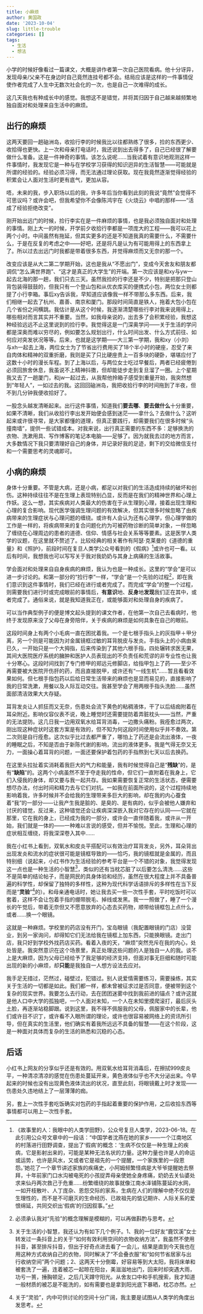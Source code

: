 ```yaml
---
title: 小麻烦
author: 黄国政
date: '2023-10-04'
slug: little-trouble
categories: []
tags:
  - 生活
  - 想法
---
```


小学的时候好像看过一篇课文，大概是讲作者第一次自己医院看病。他十分讶异，发现母亲/父亲不在身边时自己竟然连挂号都不会。结局应该是这样的一件事情促使作者完成了人生中无数次社会化的一次，也是自己一次难得的成长。

<!--more-->

这几天我也有种成长中的感觉。我想这不是错觉，并将其归因于自己越来越频繁地独自面对和处理来自生活中的麻烦。

## 出行的麻烦

这两天要回一趟硇洲岛，收拾行李的时候我比以往都熟练了很多，捡的东西更少、收拾得也更快。上一次和母亲打电话时，我还说到出去得多了，自己已经很了解要做什么准备。这是一件神奇的事情。该怎么说呢……当我试着有意识地观测这样一件事情时，我发现它是一种与在学校学习获得的知识迥异的生活智慧——可能就是所谓的经验的。经验必须习得，而无法通过理论获取。现在我竟然逐渐觉得经验的积累会让人面对生活时更有底气，更加从容。

唔，未来的我，步入职场以后的我，许多年后当你看到此刻的我说“竟然”会觉得不可思议吗？或许会吧，但我希望你不会像陈鸿宇在《火烧云》中唱的那样——“活成了经验拒绝改变”。

刚开始出远门的时候，捡行李实在是一件麻烦的事情，也是我必须独自面对和处理的事情。刚上大一的时候，开学前夕收拾行李都是一项庞大的工程——我可以花上两个小时。中间虽然有拖延，但其实更多的还是不知道我真的需要什么，不需要什么，于是在反复的考虑之中——好吧，还是将凡是认为有可能用得上的东西拿上了。所以过去出远门时我都是带着很多东西，并觉得麻烦而又无奈的那一个。

改变应该是从大二第二学期开始，这也是我从“不愿出门”，变成今天舍友和朋友都调侃“怎么满世界跑”、“这才是真正的大学生”的开端。第一次应该是和xy与yw一起去北海的那一趟，我们只去三天。虽然我捡的行李还是不少，特别是把那只登山背包装得鼓鼓的，但我只有一个登山包和从优衣库买的便携式小包，两位女士则都提了小行李箱。事后xy告诉我，早知道应该像我一样不带那么多东西。后来，我们相继一起去了杭州、嘉善、南京和厦门。那段时间简直是铁人，拖着大包小包在几个省份之间横跳。我估计是从这个时候，我逐渐清楚哪些行李对我来说用得上，哪些相对而言其实并不重要。当然，如我母亲说的，出去多了会积累经验，我想这种经验远远不止这里说到的捡行李。我觉得这是一门深奥学问——关于生活的学问都是深奥而难以穷尽的，例如要怎么规划出行，什么时间出发、什么方式前往、如何应对突发状况等等。后来，也就是这学期——大三第一学期，我和xy（小刘）与xh一起去上海，两位女士为了节省出行费用买了18个半小时的硬座，忍受了来自肉体和精神的双重折磨，我则是买了只比硬座贵上一百多块的硬卧，堪堪应付了这数十小时的漫长车程。到了上海以后，与两位女士吃过早餐后，两者已经疲倦到必须回旅舍休息，我虽说不上精神抖擞，但却能徒步走到复旦溜了一圈。上个星期我又去了一趟厦门，和jw一起过去，从我帮他拎箱子感受到重量开始，我突然想到“年轻人”，一如过去的我。这回回硇洲岛，我把收拾行李的时间拖到了半夜，但不到几分钟我便收拾好了。

一股念头越发清晰起来。出行这件事情，知道我们**要去哪**、**要去做什么**十分重要，如果不清晰，我们从收拾行李出发开始便会感到迷茫——拿什么？去做什么？这听起来或许很寻常，是大家都懂的道理，但真正要践行，却需要我们在很多时候“头撞南墙”，提供一些试错成本。对我来说，出行真正需要的东西不多：足够换洗的衣物、洗漱用具、写作博客的笔记本电脑——足够了。因为就我去过的地方而言，大多数情况下我只要清理好自己的身体，并记录好我的足迹，剩下的交给微信支付和一个需要思考的灵魂即可。

## 小病的麻烦

身体十分重要。不管是大病，还是小病，都足以对我们的生活造成持续的破坏和创伤。这种持续往往不是在生理上表现特别凸显，反而是在我们的精神世界和心理上作妖。这么一想，其实疾病对人类最大的伤害在于从生理到心理，接着出现生理和心理的复合影响。现代医学强调生理问题的有效解决，但其实很多时候忽略了由疾病带来的生理症状与心理问题的缠绕。或许有人会认为还有心理学，但心理学做的工作是一样的，将疾病带来的复合问题化约为可被药物诊断的简单对象，一样忽略了缠绕在心理周边的患者的道德、信仰、情感与社会关系等等要素。这是医学人类学的议题，在这里就不赘述了。比较经典的相关著作有阿瑟·克莱曼的《道德的重量》和《照护》，前段时间在复旦人类学公众号看到的《假病》[^jiabing]或许也可一看。以后有时间，我想我也可以写写关于我对我奶奶与其身上病痛的生活故事。

[^jiabing]: 《故事里的人：我眼中的人类学田野》，公众号复旦人类学，2023-06-18。在此引用公众号文章中的一段话：“中国学者沈燕在她的家乡——一个江南地区的村落进行田野调查，提出了‘假病’的概念：‘生病不仅仅是一种生理上的疾病，它是影射出来的，可能是某种无法名状的力量。这种力量也许是人的命运或运势，也许是风水，又或者它是祖先的一个提醒，一个家族里的一段恩怨。’她花了一个章节讲述家族的疾痛史，小阿姆频繁怪病是大爷爷提醒她去祭拜，十年前家门口水沟被电死的小孩捉弄母亲使她全身疼痛，奶奶去关仙婆处求来仙丹两次救己于危重……纷繁缠绕的故事就像江南水泽铺陈蔓延的水网，一如开枝散叶、人丁庞杂、恩怨交际的家系，生病在人们的理解中绝不仅仅是生理性的，而不是不可磨灭的生命经历、已故祖先的惦记期许、人际关系的爱恨绵延，共同交织出‘假病’的归因叙事。”

学会面对和处理来自自身疾病的麻烦，我认为也是一种成长。这里的“学会”是可以进一步讨论的。和第一部分的“捡行李”一样，“学会”是一个先验的过程[^xianyan]，即在我们意识到这件事情时，我们已经在进行或者完成了。而完成“学会”的整一个过程，则需要我们进行时或完成眼前的事情后，**有意识**地、**反身**地**发现**我们正在其中，或者完成了。通俗来说，就是我知道我正在，或能够面对和处理自身的疾病了。

[^xianyan]: 必须承认我对“先验”的概念理解是模糊的，可以再做斟酌与思考。

可以当作典型例子的便是博文起头提到的课文作者，在他第一次自己去看病时，他终于发现原来没了父母在身旁陪伴，关于疾病的麻烦是如何具象在自己的眼前。

这段时间身上有两个小毛病一直在困扰着我。一个是七根手指头上的灰指甲＋甲分离，另一个则是可能因为对金属镜框过敏的耳背脱皮与发炎。手指头上的小病由来已久，一开始只是一个大拇指，后来传染到了其他六根手指，四处辗转求医无果，其间大医院医疗系统的臃肿和医护人员表现出的不负责任和荒谬的非专业性也让我十分寒心。这段时间找到了专门修甲的郑远元修脚店，给指甲包上了药——至少不再需要被大医院开伤肝的药，而且直接脱甲，或许还有“一线生机”……暂且看看效果如何。但七根手指包药以后给日常生活带来的麻烦也是显而易见的，直接影响了我的日常洗漱，用餐以及人际互动交往。我甚至学会了用两根手指头洗脸……虽然面部清洁效果大大存疑。

耳背发炎让人抓狂而又无奈，伤患处会流下黄色的粘稠液体，干了以后结痂附着在耳朵附近。影响仪容仪表不说，晚上睡觉时还需要提防着弄脏枕头——当然，严重的无法提防。这几日我一边用双氧水给耳背消毒，一边撒头痛粉。我痊愈过两次，刚出现这种症状时这套方案是有效的，但不知为何这段时间使用似乎并不奏效。第二次则是自行痊愈。这次似乎比过去都严重了，哪怕上了药还是会流出液体，一夜的睡眠之后，不知是否由于新陈代谢的影响，流出的液体更多。我是气得无奈又无力，一面操心着耳背的问题，一面还要保护着包药的手指熬到七天以后去换药。

在这里头拉扯着实消耗着我巨大的气力和能量，我有时候觉得自己是“**残缺**”的，是有“**缺陷**”的。这两个小病虽然不至于夺走我的性命，但它们一直附着在我身上，它们入侵我的身体，却又要与我一起共存。我如果需要恢复正常的生活状态，便需要想尽办法，付出时间和精力去与它们对抗。一如我在前面所说的，这个过程持续地影响着我，许多时候并不会给我的生理带来多巨大的影响，却在我的内心蚕食着“我”的一部分——让我产生我是脏的、是臭的、是有病的，似乎会被他人嫌弃和讨厌的错觉，反过来，这种错觉还会让疾病深深嵌入我对它存在的认同——它就在那里，它在我的身上，已经成为我的一部分，或许会一直伴随着我，或许从一开始，我们就是一体的——一种难以言说的感受，但并不愉悦。至此，生理和心理的症状相互缠绕，将我深深卷入其中……

我在小红书上看到，双氧水和皮炎平搭配可以有效治疗耳背发炎，另外，耳朵背出出现发炎和流水的症状很可能是镜框导致的——恰巧，我的镜框就是金属的，而且特别细（说起来，小红书作为生活经验的参考平台是一个不错的对象，我觉得发现这一点也是一种生活的小智慧[^wisedom]，类似的还有当枕芯脏了以后要怎么清洗……这些不是简单的结论帖子，而是网民的具身体验和经历，虽然在很大程度上并不具备普遍的科学性，却保留了独特的多样性，这种为现代科学话语排斥的多样性在当下反而是“**灵验**”[^lingyan]的）。和母亲通电话时，她让我去买一些一次性手套，平时吃饭时可以套着，这样不会让包着手指的绷带脱毛、掉线或发黑。我一一照做了，睡了一个漫长的午觉后，带着无奈但又不愿意放弃的心态去买药物，顺带给镜框包上点什么，或者……换一个眼镜。

[^wisedom]: 关于生活的小智慧，我还认为有如下几个例子。1、我的一位好友“鹿饮溪”女士转发过一条抖音上的关于“如何有效利用空间的衣物收纳方法”，我虽然不使用抖音，甚至排斥抖音，但出于好奇点进去看了一会儿，结果是直到今天我也在用这种方式收纳自己的衣物，同时解决了“不会叠衣服”和“如何节省居家与出行收纳空间”两个问题；2、这两天十分倒霉，好容易等到大太阳，我将床单和被套洗了一遍，连着被芯一起晾在阳台，美滋滋地出门，回来时却突遇大雨，功亏一篑，捶胸顿足，之后几天蹲守阳光。从舍友口中和手机搜索，我才知道一般材质的被芯是不能洗的，如有需要也是拿到阳光底下暴晒，枕芯亦然。
[^lingyan]: 关于“灵验”，内中可供讨论的空间十分广阔，我主要是试图从人类学的角度出发思考。

这就是一种麻烦。学校里的药店没有开门，宝岛眼镜（我配置眼镜的门店）没营业，到另一家询问，却得知它们无法给我在镜框上加东西，只能换眼镜。走出门店，我只好到学校外找药店买药。看着入夜的天，“麻烦”突然充斥在我的内心，处处皆是。我突然意识在这个场景里，真正处理这些问题的人是独自一人的我。谈不上是大麻烦，因为父母已经给予了我足够的经济支持，但面对事无巨细和随时可能出现的新的小麻烦，却**只能**是我独自一人想方设法去应对。

我手足无措过，茫然过，碰壁过，犯错过。别人说爱情需要练习，需要操练，其实关于生活的一切都是如此。我们都一样，都未曾被征求过是否同意，便被带到这个复杂的现实世界。我要怎么去行动，去在团团迷雾中找到我前进的锚点？或许这就是他人口中大学的孤独吧，一个人面对未知，一个人在未知里摸爬滚打，最后灰头土脸，再逐渐站稳脚跟。说到这里，我不得不佩服我的父母，佩服家中的长辈，他们或许目不识丁，或许看不入眼所谓的理论，或许也很容易被网络上的资讯所引导，但在真实的生活里，他们确实有着我所远远不具备的智慧——在这个阶段，这是一种面对具体而复杂的生活的熟悉和沉稳的心态。

## 后话

小红书上网友的分享似乎还是有效的。用双氧水给耳背消毒后，在擦拭999皮炎平，一种清凉清凉的感觉在伤患处蔓延开来，黄色液体似乎也不大分泌出来。今早起来的时候也没有出现黄色液体流出的状况，直至此刻，将眼镜戴上时才发现——伤患处久违地结上了一层薄薄的痂。

另，套上一次性手套吃饭确实对包药的手指起着重要的保护作用，之后收拾东西等事情都可以用上一次性手套。
